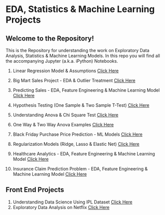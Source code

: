 # EDA, Statistics & Machine Learning Projects

## Welcome to the Repository!

This is the Repository for understanding the work on Exploratory Data Analysis, Statistics & Machine Learning Models. In this repo you will find all the accompanying Jupyter (a.k.a. iPython) Notebooks.

1. Linear Regression Model & Assumptions [Click Here](https://github.com/mukul-mschauhan/Data-Science-Projects/blob/master/Linear%20Regression%20-%20TTest%20FTest%20%26%20Assumptions.ipynb)

2. Big Mart Sales Project - EDA & Outlier Treatment [Click Here](https://github.com/mukul-mschauhan/Data-Science-Projects/blob/master/Big%20Sales%20Mart%20-%20EDA%20%26%20Outlier%20Removal%20-%20GBM%20RMSE%201105.ipynb)

3. Predicting Sales - EDA, Feature Engineering & Machine Learning Model [Click Here](https://github.com/mukul-mschauhan/Data-Science-Projects/blob/master/BigMart%20Sales%20Case%20Study%20-%20Final%20Script.ipynb)

4. Hypothesis Testing (One Sample & Two Sample T-Test) [Click Here](https://github.com/mukul-mschauhan/Data-Science-Projects/blob/master/Hypothesis%20Test%20One%20sample%20and%20two%20sample%20T%20Test%20.ipynb)

5. Understanding Anova & Chi Square Test [Click Here](https://github.com/mukul-mschauhan/Data-Science-Projects/blob/master/Understanding%20Anova%20%26%20Chi%20Square%20Test%20in%20Titanic.ipynb)

6. One Way & Two Way Anova Examples [Click Here](https://github.com/mukul-mschauhan/Data-Science-Projects/blob/master/Anova%20with%20Calculations%20and%20Dataset.ipynb)

7. Black Friday Purchase Price Prediction - ML Models [Click Here](https://github.com/mukul-mschauhan/Data-Science-Projects/blob/master/Black%20Friday%20Sales%20Problem.ipynb)

8. Regularization Models (Ridge, Lasso & Elastic Net) [Click Here](https://github.com/mukul-mschauhan/Data-Science-Projects/blob/master/Lasso%20and%20Ridge%20Regression%20-%20Big%20Sales%20Mart%20Competition%20.ipynb)

9. Healthcare Analytics - EDA, Feature Engineering & Machine Learning Model [Click Here](https://github.com/mukul-mschauhan/Data-Science-Projects/blob/master/Healthcare%20Analytics.ipynb)

10. Insurance Claim Prediction Problem - EDA, Feature Engineering & Machine Learning Model [Click Here](https://github.com/mukul-mschauhan/Data-Science-Projects/blob/master/Insurance%20Claim%20Prediction%20(1).ipynb)


## Front End Projects

1. Understanding Data Science Using IPL Dataset [Click Here](https://mukul-mschauhan-analysis-ipl-st-d3zblg.streamlitapp.com/)
2. Exploratory Data Analysis on Netflix [Click Here](https://mukul-mschauhan-netflix-de-netflix-bcwq7q.streamlitapp.com/) 
